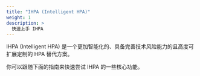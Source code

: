 ```yaml
---
title: "IHPA (Intelligent HPA)"
weight: 1
description: >
  快速上手 IHPA
---
```


IHPA (Intelligent HPA) 是一个更加智能化的、具备完善技术风险能力的且高度可扩展定制的 HPA 替代方案。

你可以跟随下面的指南来快速尝试 IHPA 的一些核心功能。
